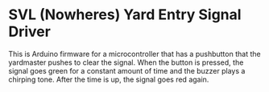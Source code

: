 # SVL (Nowheres) Yard Entry Signal Driver

This is Arduino firmware for a microcontroller that has a pushbutton that
the yardmaster pushes to clear the signal. When the button is pressed,
the signal goes green for a constant amount of time and the buzzer plays
a chirping tone. After the time is up, the signal goes red again.
